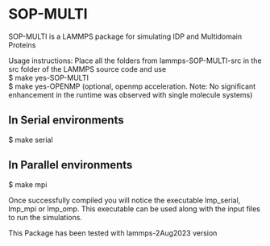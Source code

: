 # SOP-MULTI
SOP-MULTI is a LAMMPS package for simulating IDP and Multidomain Proteins


Usage instructions:
Place all the folders from lammps-SOP-MULTI-src in the src folder of the LAMMPS source code and use <br/>
$ make yes-SOP-MULTI <br/>
$ make yes-OPENMP (optional, openmp acceleration. Note: No significant enhancement in the runtime was observed with single molecule systems)

## In Serial environments
$ make serial
## In Parallel environments
$ make mpi

Once successfully compiled you will notice the executable lmp_serial, lmp_mpi or lmp_omp. This executable can be used along with the input files
to run the simulations.

This Package has been tested with lammps-2Aug2023 version
